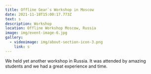 ```yaml
---
title: Offline Gear`s Workshop in Moscow
date: 2021-11-18T15:00:17.773Z
text: s
description: Workshop
location: Offline Workshop Moscow, Russia
image: img/event-image-6.jpg
gallery:
  - videoimage: img/about-section-icon-3.png
    link: s
---
```

We held yet another workshop in Russia. It was attended by amazing students and we had a great experience and time.